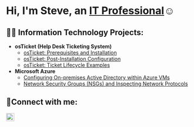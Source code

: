 <h1>Hi, I'm Steve, an <a href="https://www.linkedin.com/in/stevelloyd77">IT Professional</a>☺</h1>

<h2>👨‍💻 Information Technology Projects:</h2>

- <b>osTicket (Help Desk Ticketing System)</b>
  - [osTicket: Prerequisites and Installation](https://github.com/stevelloyd76/osticket-prereqs)
  - [osTicket: Post-Installation Configuration](https://github.com/stevelloyd76/post-install-config)
  - [osTicket: Ticket Lifecycle Examples](https://github.com/stevelloyd76/ticket-lifecycle)
- <b>Microsoft Azure</b>
  - [Configuring On-premises Active Directory within Azure VMs](https://github.com/stevelloyd76/configure-ad)
  - [Network Security Groups (NSGs) and Inspecting Network Protocols](https://github.com/stevelloyd76/azure-network-protocols)

<h2>🤳Connect with me:</h2>

[<img align="left" alt="Josh | LinkedIn" width="22px" src="https://cdn.jsdelivr.net/npm/simple-icons@v3/icons/linkedin.svg" />][linkedin]

[linkedin]: https://www.linkedin.com/in/stevelloyd77
